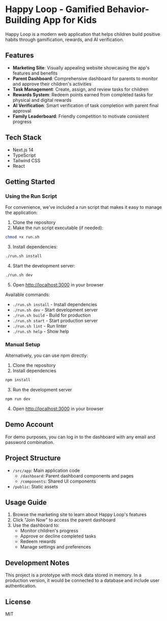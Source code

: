 # Happy Loop - Gamified Behavior-Building App for Kids

Happy Loop is a modern web application that helps children build positive habits through gamification, rewards, and AI verification.

## Features

- **Marketing Site**: Visually appealing website showcasing the app's features and benefits
- **Parent Dashboard**: Comprehensive dashboard for parents to monitor and approve their children's activities
- **Task Management**: Create, assign, and review tasks for children
- **Rewards System**: Redeem points earned from completed tasks for physical and digital rewards
- **AI Verification**: Smart verification of task completion with parent final approval
- **Family Leaderboard**: Friendly competition to motivate consistent progress

## Tech Stack

- Next.js 14
- TypeScript
- Tailwind CSS
- React

## Getting Started

### Using the Run Script

For convenience, we've included a run script that makes it easy to manage the application:

1. Clone the repository
2. Make the run script executable (if needed):
```bash
chmod +x run.sh
```
3. Install dependencies:
```bash
./run.sh install
```
4. Start the development server:
```bash
./run.sh dev
```
5. Open [http://localhost:3000](http://localhost:3000) in your browser

Available commands:
- `./run.sh install` - Install dependencies
- `./run.sh dev` - Start development server
- `./run.sh build` - Build for production
- `./run.sh start` - Start production server
- `./run.sh lint` - Run linter
- `./run.sh help` - Show help

### Manual Setup

Alternatively, you can use npm directly:

1. Clone the repository
2. Install dependencies
```bash
npm install
```
3. Run the development server
```bash
npm run dev
```
4. Open [http://localhost:3000](http://localhost:3000) in your browser

## Demo Account

For demo purposes, you can log in to the dashboard with any email and password combination.

## Project Structure

- `/src/app`: Main application code
  - `/dashboard`: Parent dashboard components and pages
  - `/components`: Shared UI components
- `/public`: Static assets

## Usage Guide

1. Browse the marketing site to learn about Happy Loop's features
2. Click "Join Now" to access the parent dashboard
3. Use the dashboard to:
   - Monitor children's progress
   - Approve or decline completed tasks
   - Redeem rewards
   - Manage settings and preferences

## Development Notes

This project is a prototype with mock data stored in memory. In a production version, it would be connected to a database and include user authentication.

## License

MIT

